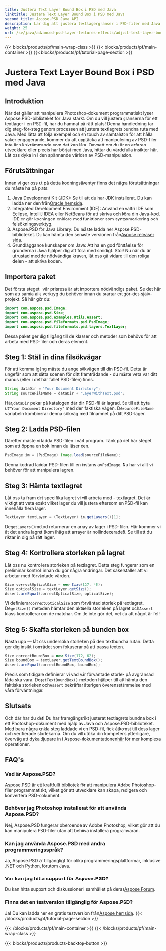 ```yaml
---
title: Justera Text Layer Bound Box i PSD med Java
linktitle: Justera Text Layer Bound Box i PSD med Java
second_title: Aspose.PSD Java API
description: Lär dig att justera textlagergränser i PSD-filer med Java med Aspose.PSD. Enkel guide med steg-för-steg instruktioner.
weight: 25
url: /sv/java/advanced-psd-layer-features-effects/adjust-text-layer-bound-box-psd/
---
```


{{< blocks/products/pf/main-wrap-class >}}
{{< blocks/products/pf/main-container >}}
{{< blocks/products/pf/tutorial-page-section >}}

# Justera Text Layer Bound Box i PSD med Java

## Introduktion
När det gäller att manipulera Photoshop-dokument programmatiskt lyser Aspose.PSD-biblioteket för Java starkt. Om du vill justera gränserna för ett textlager i en PSD-fil, har du hamnat på rätt plats! Denna handledning tar dig steg-för-steg genom processen att justera textlagrets bundna ruta med Java.
Med lätta att följa exempel och en touch av samtalston för att hålla saker engagerande, kommer du att upptäcka att manipulering av PSD-filer inte är så skrämmande som det kan låta. Oavsett om du är en erfaren utvecklare eller precis har börjat med Java, hittar du värdefulla insikter här. Låt oss dyka in i den spännande världen av PSD-manipulation.
## Förutsättningar
Innan vi ger oss ut på detta kodningsäventyr finns det några förutsättningar du måste ha på plats:
1. Java Development Kit (JDK): Se till att du har JDK installerat. Du kan ladda ner den från[Oracle hemsida](https://www.oracle.com/java/technologies/javase-jdk11-downloads.html).
2. Integrated Development Environment (IDE): Använd en valfri IDE som Eclipse, IntelliJ IDEA eller NetBeans för att skriva och köra din Java-kod. IDE:er gör kodningen enklare med funktioner som syntaxmarkering och felsökningsverktyg.
3.  Aspose.PSD för Java Library: Du måste ladda ner Aspose.PSD-biblioteket. Du kan hämta den senaste versionen från[Aspose releaser sida](https://releases.aspose.com/psd/java/). 
4. Grundläggande kunskaper om Java: Att ha en god förståelse för grunderna i Java hjälper dig att följa med smidigt.
Stor! Nu när du är utrustad med de nödvändiga kraven, låt oss gå vidare till den roliga delen - att skriva koden.
## Importera paket
Det första steget i vår prisresa är att importera nödvändiga paket. Se det här som att samla alla verktyg du behöver innan du startar ett gör-det-själv-projekt. Så här gör du:
```java
import com.aspose.psd.Image;
import com.aspose.psd.Size;
import com.aspose.psd.examples.Utils.Assert;
import com.aspose.psd.fileformats.psd.PsdImage;
import com.aspose.psd.fileformats.psd.layers.TextLayer;
```
Dessa paket ger dig tillgång till de klasser och metoder som behövs för att arbeta med PSD-filer och deras element.
## Steg 1: Ställ in dina filsökvägar
För att komma igång måste du ange sökvägen till din PSD-fil. Detta är ungefär som att sätta scenen för ditt framträdande - du måste veta var ditt manus (eller i det här fallet PSD-filen) finns.

```java
String dataDir = "Your Document Directory"; 
String sourceFileName = dataDir + "LayerWithText.psd";
```
 Här,`dataDir` pekar på katalogen där din PSD-fil är lagrad. Se till att byta ut`"Your Document Directory"` med den faktiska vägen. De`sourceFileName` variabeln kombinerar denna sökväg med filnamnet på ditt PSD-lager.
## Steg 2: Ladda PSD-filen
Därefter måste vi ladda PSD-filen i vårt program. Tänk på det här steget som att öppna en bok innan du läser den.

```java
PsdImage im = (PsdImage) Image.load(sourceFileName);
```
 Denna kodrad laddar PSD-filen till en instans av`PsdImage`. Nu har vi allt vi behöver för att manipulera lagren.
## Steg 3: Hämta textlagret
Låt oss ta fram det specifika lagret vi vill arbeta med - textlagret. Det är viktigt att veta exakt vilket lager du vill justera eftersom en PSD-fil kan innehålla flera lager.

```java
TextLayer textLayer = (TextLayer) im.getLayers()[1];
```
 De`getLayers()`metod returnerar en array av lager i PSD-filen. Här kommer vi åt det andra lagret (kom ihåg att arrayer är nollindexerade!). Se till att du riktar in dig på rätt lager.
## Steg 4: Kontrollera storleken på lagret
Låt oss nu kontrollera storleken på textlagret. Detta steg fungerar som en preliminär kontroll innan du gör några ändringar. Det säkerställer att vi arbetar med förväntade värden.

```java
Size correctOpticalSize = new Size(127, 45);
Size opticalSize = textLayer.getSize();
Assert.areEqual(correctOpticalSize, opticalSize);
```
 Vi definierar`correctOpticalSize` som förväntad storlek på textlagret. De`getSize()` metoden hämtar den aktuella storleken på lagret och`Assert` klass kontrollerar om de matchar. Om de inte gör det, vet du att något är fel!
## Steg 5: Skaffa storleken på bunden box
Nästa upp — låt oss undersöka storleken på den textbundna rutan. Detta ger dig insikt i området som fokuserar på att passa texten.

```java
Size correctBoundBox = new Size(172, 62);
Size boundBox = textLayer.getTextBoundBox();
Assert.areEqual(correctBoundBox, boundBox);
```
 Precis som tidigare definierar vi vad vår förväntade storlek på avgränsad låda ska vara. De`getTextBoundBox()` metoden hjälper till att hämta den faktiska storleken och`Assert` bekräftar återigen överensstämmelse med våra förväntningar.
## Slutsats
Och där har du det! Du har framgångsrikt justerat textlagrets bundna box i ett Photoshop-dokument med hjälp av Java och Aspose.PSD-biblioteket. Med bara några enkla steg laddade vi en PSD-fil, fick åtkomst till dess lager och verifierade storlekarna. Om du vill utöka din kompetens ytterligare, överväg att dyka djupare in i Aspose-dokumentationen[här](https://reference.aspose.com/psd/java/) för mer komplexa operationer.
## FAQ's
### Vad är Aspose.PSD?
Aspose.PSD är ett kraftfullt bibliotek för att manipulera Adobe Photoshop-filer programmatiskt, vilket gör att utvecklare kan skapa, redigera och konvertera PSD-dokument.
### Behöver jag Photoshop installerat för att använda Aspose.PSD?
Nej, Aspose.PSD fungerar oberoende av Adobe Photoshop, vilket gör att du kan manipulera PSD-filer utan att behöva installera programvaran.
### Kan jag använda Aspose.PSD med andra programmeringsspråk?
Ja, Aspose.PSD är tillgängligt för olika programmeringsplattformar, inklusive .NET och Python, förutom Java.
### Var kan jag hitta support för Aspose.PSD?
Du kan hitta support och diskussioner i samhället på deras[Aspose Forum](https://forum.aspose.com/c/psd/34).
### Finns det en testversion tillgänglig för Aspose.PSD?
 Ja! Du kan ladda ner en gratis testversion från[Aspose hemsida](https://releases.aspose.com/).
{{< /blocks/products/pf/tutorial-page-section >}}

{{< /blocks/products/pf/main-container >}}
{{< /blocks/products/pf/main-wrap-class >}}

{{< blocks/products/products-backtop-button >}}
